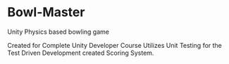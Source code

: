 # Bowl-Master
Unity Physics based bowling game

Created for Complete Unity Developer Course
Utilizes Unit Testing for the Test Driven Development created Scoring System.

